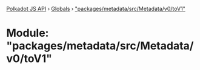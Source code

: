 [Polkadot JS API](../README.md) › [Globals](../globals.md) › ["packages/metadata/src/Metadata/v0/toV1"](_packages_metadata_src_metadata_v0_tov1_.md)

# Module: "packages/metadata/src/Metadata/v0/toV1"


